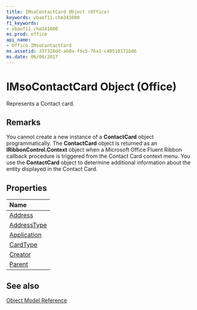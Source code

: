 ```yaml
---
title: IMsoContactCard Object (Office)
keywords: vbaof11.chm341000
f1_keywords:
- vbaof11.chm341000
ms.prod: office
api_name:
- Office.IMsoContactCard
ms.assetid: 337320dd-a60a-fdc5-76a1-c40518171bd6
ms.date: 06/08/2017
---
```



# IMsoContactCard Object (Office)

Represents a Contact card.


## Remarks

You cannot create a new instance of a  **ContactCard** object programmatically. The **ContactCard** object is returned as an **IRibbonControl.Context** object when a Microsoft Office Fluent Ribbon callback procedure is triggered from the Contact Card context menu. You use the **ContactCard** object to determine additional information about the entity displayed in the Contact Card.


## Properties



|**Name**|
|:-----|
|[Address](Office.IMsoContactCard.Address.md)|
|[AddressType](Office.IMsoContactCard.AddressType.md)|
|[Application](Office.IMsoContactCard.Application.md)|
|[CardType](Office.IMsoContactCard.CardType.md)|
|[Creator](Office.IMsoContactCard.Creator.md)|
|[Parent](Office.IMsoContactCard.Parent.md)|

## See also





[Object Model Reference](./overview/reference-object-library-reference-for-office.md)
